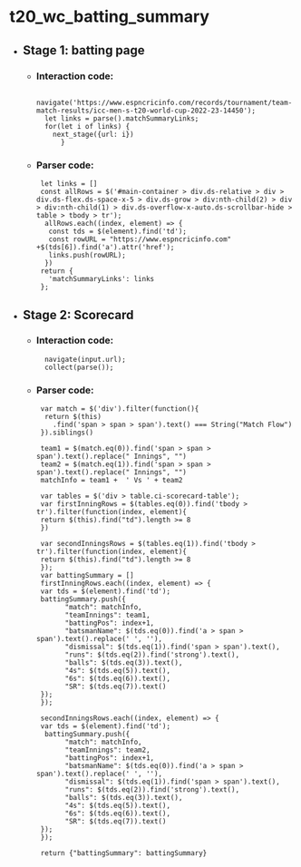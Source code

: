 # t20_wc_batting_summary

- ## Stage 1: batting page
    - ### Interaction code:
  
            navigate('https://www.espncricinfo.com/records/tournament/team-match-results/icc-men-s-t20-world-cup-2022-23-14450');
            let links = parse().matchSummaryLinks;
            for(let i of links) { 
              next_stage({url: i})
                }
    - ### Parser code:
       
           let links = []
           const allRows = $('#main-container > div.ds-relative > div > div.ds-flex.ds-space-x-5 > div.ds-grow > div:nth-child(2) > div > div:nth-child(1) > div.ds-overflow-x-auto.ds-scrollbar-hide > table > tbody > tr');
            allRows.each((index, element) => {
             const tds = $(element).find('td');
             const rowURL = "https://www.espncricinfo.com" +$(tds[6]).find('a').attr('href');
             links.push(rowURL);
            })
           return {
             'matchSummaryLinks': links
           };
   
- ## Stage 2: Scorecard
   - ### Interaction code:
  
           navigate(input.url);
           collect(parse());
       
   - ### Parser code:

          var match = $('div').filter(function(){
           return $(this)
             .find('span > span > span').text() === String("Match Flow") 
          }).siblings()
                            
          team1 = $(match.eq(0)).find('span > span > span').text().replace(" Innings", "")
          team2 = $(match.eq(1)).find('span > span > span').text().replace(" Innings", "")
          matchInfo = team1 +  ' Vs ' + team2
                            
          var tables = $('div > table.ci-scorecard-table');
          var firstInningRows = $(tables.eq(0)).find('tbody > tr').filter(function(index, element){
          return $(this).find("td").length >= 8
          })
                            
          var secondInningsRows = $(tables.eq(1)).find('tbody > tr').filter(function(index, element){
          return $(this).find("td").length >= 8
          });
          var battingSummary = []
          firstInningRows.each((index, element) => {
          var tds = $(element).find('td');
          battingSummary.push({
                "match": matchInfo,
                "teamInnings": team1,
                "battingPos": index+1,
                "batsmanName": $(tds.eq(0)).find('a > span > span').text().replace(' ', ''),
                "dismissal": $(tds.eq(1)).find('span > span').text(),
                "runs": $(tds.eq(2)).find('strong').text(), 
                "balls": $(tds.eq(3)).text(),
                "4s": $(tds.eq(5)).text(),
                "6s": $(tds.eq(6)).text(),
                "SR": $(tds.eq(7)).text()
          });
          });
                                    
          secondInningsRows.each((index, element) => {
          var tds = $(element).find('td');
           battingSummary.push({
                "match": matchInfo,
                "teamInnings": team2,
                "battingPos": index+1,
                "batsmanName": $(tds.eq(0)).find('a > span > span').text().replace(' ', ''),
                "dismissal": $(tds.eq(1)).find('span > span').text(),
                "runs": $(tds.eq(2)).find('strong').text(), 
                "balls": $(tds.eq(3)).text(),
                "4s": $(tds.eq(5)).text(),
                "6s": $(tds.eq(6)).text(),
                "SR": $(tds.eq(7)).text()
          });
          });
                                    
          return {"battingSummary": battingSummary}